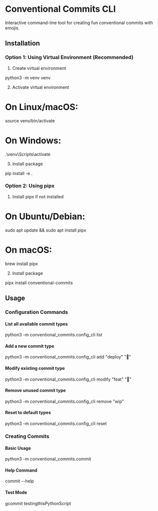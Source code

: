 # Conventional Commits CLI

Interactive command-line tool for creating fun conventional commits with emojis.

## Installation

### Option 1: Using Virtual Environment (Recommended)

1. Create virtual environment

python3 -m venv venv

2. Activate virtual environment

# On Linux/macOS:

source venv/bin/activate

# On Windows:

.\venv\Scripts\activate

3. Install package

pip install -e .

### Option 2: Using pipx

1. Install pipx if not installed

# On Ubuntu/Debian:

sudo apt update && sudo apt install pipx

# On macOS:

brew install pipx

2. Install package

pipx install conventional-commits

## Usage

### Configuration Commands

#### List all available commit types

python3 -m conventional_commits.config_cli list

#### Add a new commit type

python3 -m conventional_commits.config_cli add "deploy" "🚀"

#### Modify existing commit type

python3 -m conventional_commits.config_cli modify "feat" "🌟"

#### Remove unused commit type

python3 -m conventional_commits.config_cli remove "wip"

#### Reset to default types

python3 -m conventional_commits.config_cli reset

### Creating Commits

#### Basic Usage

python3 -m conventional_commits.commit

#### Help Command

commit --help

#### Test Mode

gcommit testingthisPythonScript
